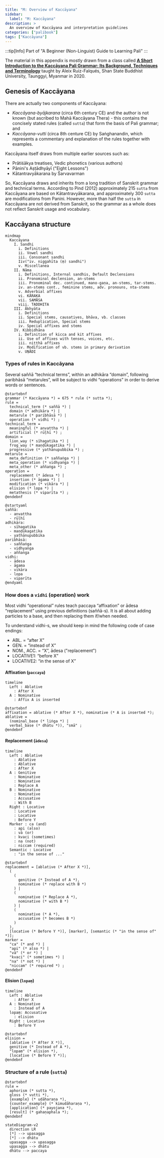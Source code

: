 ```yaml
---
title: "M: Overview of Kaccāyana"
sidebar:
  label: "M: Kaccāyana"
description: >
  An overview of Kaccāyana and interpretation guidelines
categories: ["palibook"]
tags: ["Kaccāyana"]
---
```


:::tip[Info]
Part of "A Beginner (Non-Linguist) Guide to Learning Pali"
:::

The material in this appendix is mostly drawn from a class called
[**A Short Introduction to the Kaccāyana Pali Grammar: Its Background, Techniques and Terminology**](https://theravadastudies.org/rainy-season-research-series/#Classanchor)
taught by Aleix Ruiz-Falqués, Shan State Buddhist University, Taunggyi, Myanmar in 2020.

## Genesis of Kaccāyana
There are actually two components of Kaccāyana:

* *Kaccāyana-byājkarana* (circa 6th century CE) and the author is not known
  (but ascribed to Mahā Kaccāyana Thera) -
  this contains the concisely stated rules (called `sutta`) that form the
  basis of Pali grammar; and
* *Kaccāyana-vutti* (circa 8th centure CE) by Saṅghanandin, which represents a
  commentary and explanation of the rules together with examples.

Kaccāyana itself draws from multiple earlier sources such as:

* Prātiśākya treatises, Vedic phonetics (various authors)
* Pānini's Aṣṭādhyāyī ("Eight Lessons")
* Kātantravyākarana by Šarvavarman

So, Kaccāyana draws and inherits from a long tradition of Sanskrit grammar
and technical terms. According to Pind (2012) approximately 215 `sutta` from
Kaccāyana are based on Kātantravyākarana, and approximately 300 `sutta` are
modifications from Panini. However, more than half the `sutta`
in Kaccāyana are not derived from Sanskrit, so the grammar as a whole does
not reflect Sanskrit usage and vocabulary.

## Kaccāyana structure

```mermaid
mindmap
  Kaccāyana
    I. Sandhi
      i. Definitions
      ii. Vowel sandhi
      iii. Consonant sandhi
      Iiv("iv. niggahīta (ṃ) sandhi")
      v. Miscellanea
    II. Nāma
      i. Definitions, Internal sandhis, Default Declensions
      ii. Pronominal declension, an-stems
      iii. Pronominal dec. continued, mano-gaṇa, an-stems, tar-stems.
      iv. an-stems cont., feminine stems, adv. pronouns, nta-stems
      v. Adverbial affixes
      vi. KĀRAKA
      vii. SAMĀSA
      viii. TADDHITA
    III. Ākhyāta
      i. Definitions
      ii. Special stems, causatives, bhāva, vb. classes
      iii. Reduplication, Special stems
      iv. Special affixes and stems
    IV. Kibbidhāna
      i. Definition of kicca and kit affixes
      ii. Use of affixes with tenses, voices, etc.
      iii. niṭṭhā affixes
      iv. Modification of vb. stems in primary derivation
      v. UṆĀDI
```

### Types of rules in Kaccāyana

Several saññā “technical terms”, within an adhikāra “domain”, following
paribhāsā “metarules”, will be subject to vidhi “operations” in order to
derive words or sentences.

```plantuml
@startebnf
grammar (* Kaccāyana *) = 675 * rule (* sutta *);
rule =
  technical_term (* saññā *) |
  domain (* adhikāra *) |
  metarule (* paribhāsā *) |
  operation (* vidhi *) ;
technical_term =
  meaningful (* anvattha *) |
  artificial (* rūḷhī *) ;
domain =
  lion_way (* sīhagatika *) |
  frog_way (* maṇḍūkagatika *) |
  progressive (* yathānupubbika *) ;
metarule =
  meta_definition (* saññaṅga *) |
  meta_operation (* vidhyaṅga *) |
  meta_other (* aññaṅga *) ;
operation =
  replacement (* ādesa *) |
  insertion (* āgama *) |
  modification (* vikāra *) |
  elision (* lopa *) |
  metathesis (* viparīta *) ;
@endebnf
```

```plantuml
@startyaml
saññā:
  - anvattha
  - rūḷhī
adhikāra:
  - sīhagatika
  - maṇḍūkagatika
  - yathānupubbika
paribhāsā:
  - saññaṅga
  - vidhyaṅga
  - aññaṅga
vidhi:
  - ādesa
  - āgama
  - vikāra
  - lopa
  - viparīta
@endyaml
```

### How does a `vidhi` (operation) work


Most vidhi “operational” rules teach paccaya “affixation” or ādesa “replacement” using previous definitions (saññā-s). It is all about adding particles to a base, and then replacing them if/when needed.

To understand vidhi-s, we should keep in mind the following code of case endings:

* ABL. = “after X”
* GEN. = “instead of X”
* NOM., ACC. = “X”, ādesa ("replacement")
* LOCATIVE1: “before X”
* LOCATIVE2: “in the sense of X”

#### Affixation (`paccaya`)

```mermaid
timeline
  Left : Ablative
    : After X
  A : Nominative
    : Affix A is inserted
```

```plantuml
@startebnf
affixation = ablative (* After X *), nominative (* A is inserted *);
ablative =
  (nominal_base (* liṅga *) |
  verbal_base (* dhātu *)), "smā" ;
@endebnf
```

#### Replacement (`ādesa`)

```mermaid
timeline
  Left : Ablative
    : Ablative
    : Ablative
    : After X
  A : Genitive
    : Nominative
    : Nominative
    : Replace A
  B : Nominative
    : Nominative
    : Accusative
    : With B
  Right : Locative
    : Locative
    : Locative
    : Before Y
  Marker : ca (and)
    : api (also)
    : vā (or)
    : kvaci (sometimes)
    : na (not)
    : niccam (required)
  Semantic : Locative
    : "in the sense of ..."
```

```plantuml
@startebnf
replacement = [ablative (* After X *)],
  (
    (
      genitive (* Instead of A *),
      nominative (* replace with B *)
    ) |
    (
      nominative (* Replace A *),
      nominative (* with B *)
    ) |
    (
      nominative (* A *),
      accusative (* becomes B *)
    )
  ),
  [locative (* Before Y *)], [marker], [semantic (* "in the sense of" *)];
marker =
  "ca" (* and *) |
  "api" (* also *) |
  "vā" (* or *) |
  "kvaci" (* sometimes *) |
  "na" (* not *) |
  "niccam" (* required *) ;
@endebnf
```

#### Elision (`lopaṃ`)

```mermaid
timeline
  Left : Ablative
    : After X
  A : Nominative
    : Instead of A
  lopaṃ: Accusative
    : elision
  Right : Locative
    : Before Y
```

```plantuml
@startebnf
elision =
  [ablative (* After X *)],
  genitive (* Instead of A *),
  "lopaṃ" (* elision *),
  [locative (* Before Y *)];
@endebnf
```

### Structure of a rule (`sutta`)

```plantuml
@startebnf
rule =
  aphorism (* sutta *),
  gloss (* vutti *),
  {example} (* udāharaṇa *),
  {counter_example} (* kimudāharaṇa *),
  [application] (* payojana *),
  [result] (* gahaṇaphala *);
@endebnf
```

```mermaid
stateDiagram-v2
  direction LR
  [*] --> upasagga
  [*] --> dhātu
  upasagga --> upasagga
  upasagga --> dhātu
  dhātu --> paccaya
```
